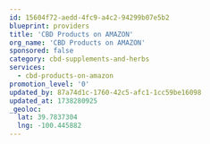 ```yaml
---
id: 15604f72-aedd-4fc9-a4c2-94299b07e5b2
blueprint: providers
title: 'CBD Products on AMAZON'
org_name: 'CBD Products on AMAZON'
sponsored: false
category: cbd-supplements-and-herbs
services:
  - cbd-products-on-amazon
promotion_level: '0'
updated_by: 87a74d1c-1760-42c5-afc1-1cc59be16098
updated_at: 1738280925
_geoloc:
  lat: 39.7837304
  lng: -100.445882
---
```

